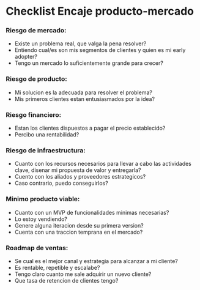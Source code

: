 # Checklist Encaje producto-mercado

### Riesgo de mercado:

- Existe un problema real, que valga la pena resolver?
- Entiendo cual/es son mis segmentos de clientes y quien es mi early adopter?
- Tengo un mercado lo suficientemente grande para crecer?

### Riesgo de producto:

- Mi solucion es la adecuada para resolver el problema?
- Mis primeros clientes estan entusiasmados por la idea?

### Riesgo financiero:

- Estan los clientes dispuestos a pagar el precio establecido?
- Percibo una rentabilidad?

### Riesgo de infraestructura:

- Cuanto con los recursos necesarios para llevar a cabo las actividades clave, disenar mi propuesta de valor y entregarla?
- Cuento con los aliados y proveedores estrategicos?
- Caso contrario, puedo conseguirlos?

### Minimo producto viable:

- Cuanto con un MVP de funcionalidades minimas necesarias?
- Lo estoy vendiendo?
- Genere alguna iteracion desde su primera version?
- Cuenta con una traccion temprana en el mercado?

### Roadmap de ventas:

- Se cual es el mejor canal y estrategia para alcanzar a mi cliente?
- Es rentable, repetible y escalabe?
- Tengo claro cuanto me sale adquirir un nuevo cliente?
- Que tasa de retencion de clientes tengo?

